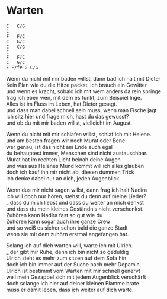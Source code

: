 # Warten

```
C	C/G
C
F	F/C
C	G/C
C	C/G
C
F	F/C
C	G/C
F F/f# G C/G
```

Wenn du nicht mit mir baden willst, dann bad ich halt mit Dieter  
Kein Plan wie du die Hitze packst, ich brauch ein Gewitter  
und wenn es kracht, sobald ich mit wem anders da rein springe  
frag ich eben wen, mit dem es funkt, zum Beispiel Inge.  
Alles ist im Fluss im Leben, hat Dieter gesagt.  
und dass man dabei schnell sein muss, wenn man Fische jagt  
ich sitz hier und frage mich, hast du das gewusst?  
und ob du mit mir baden willst, vielleicht im August.


Wenn du nicht mit mir schlafen willst, schlaf ich mit Helene.  
und am besten fragen wir noch Murat oder Bene  
wer genau, ist das nicht am Ende auch egal  
du behauptest immer, Menschen sind nicht austauschbar.  
Murat hat im rechten Licht beinah deine Augen  
und was aus Helenes Mund kommt will ich alles glauben  
doch ich kauf ihn mir nicht ab, diesen dummen Trick  
ich denke dabei nur an dich, jeden Augenblick.


Wenn dus mir nicht sagen willst, dann frag ich halt Nadira  
ich will doch nur hören, stehst du denn auf meine Lieder?  
_ dass du mich liebst und dass du weiter an mich denkst  
und dass du mein kleines Geständnis nicht verschenkst.  
Zuhören kann Nadira fast so gut wie du  
Zuhören kann sogar auch ihre ganze Crew  
und so weiß es sicher schon bald die ganze Stadt  
wenn sie mit dem zuhörn erstmal angefangen hat.


Solang ich auf dich warten will, warte ich mit Ulrich.  
_ der gibt mir Ruhe, denn ich bin nicht so geduldig  
Ulrich zieht es mehr zum sitzen auf dem Sofa hin  
doch ich bin immer auf der Suche nach mehr Dopamin.  
Ulrich ist bestimmt vom Warten mit mir schnell genervt  
weil mein Gezappel sich mit jedem Augenblick verschärft  
doch solange ich hier auf deiner kleinen Flamme brate  
muss er damit leben, dass ich weiter auf dich warte.

